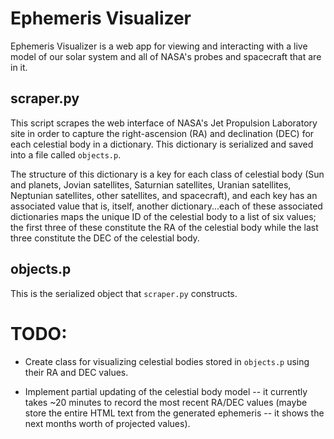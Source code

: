 Ephemeris Visualizer
====================

Ephemeris Visualizer is a web app for viewing and interacting with a live model of our solar system and all of NASA's probes and spacecraft that are in it.

scraper.py
------------
This script scrapes the web interface of NASA's Jet Propulsion Laboratory site
in order to capture the right-ascension (RA) and declination (DEC) for each
celestial body in a dictionary. This dictionary is serialized and saved into a
file called `objects.p`.

The structure of this dictionary is a key for each class of celestial body
(Sun and planets, Jovian satellites, Saturnian satellites, Uranian satellites,
Neptunian satellites, other satellites, and spacecraft), and each key has an
associated value that is, itself, another dictionary...each of these associated
dictionaries maps the unique ID of the celestial body to a list of six values;
the first three of these constitute the RA of the celestial body while the last
three constitute the DEC of the celestial body.

objects.p
------------
This is the serialized object that `scraper.py` constructs.

TODO:
=============
* Create class for visualizing celestial bodies stored in `objects.p` using their
RA and DEC values.

* Implement partial updating of the celestial body model -- it currently takes
  ~20 minutes to record the most recent RA/DEC values (maybe store the entire
  HTML text from the generated ephemeris -- it shows the next months worth of
  projected values).
